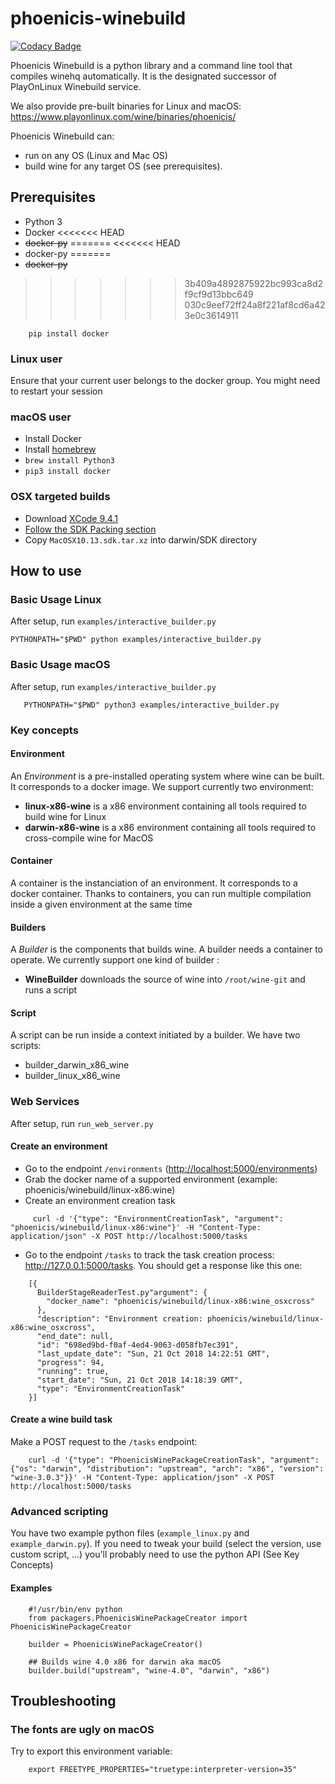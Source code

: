 # phoenicis-winebuild

[![Codacy Badge](https://api.codacy.com/project/badge/Grade/5a2ba048397a4c3dac18682b6045b9c6)](https://app.codacy.com/app/PhoenicisOrg/phoenicis-winebuild?utm_source=github.com&utm_medium=referral&utm_content=PhoenicisOrg/phoenicis-winebuild&utm_campaign=Badge_Grade_Dashboard)

Phoenicis Winebuild is a python library and a command line tool that compiles winehq automatically. It is the designated successor of PlayOnLinux Winebuild service.

We also provide pre-built binaries for Linux and macOS: https://www.playonlinux.com/wine/binaries/phoenicis/

Phoenicis Winebuild can:

-   run on any OS (Linux and Mac OS)
-   build wine for any target OS (see prerequisites).

## Prerequisites

-   Python 3
-   Docker
<<<<<<< HEAD
-   ~~docker-py~~
=======
<<<<<<< HEAD
-   docker-py
=======
-   ~~docker-py~~
>>>>>>> 3b409a4892875922bc993ca8d2f9cf9d13bbc649
>>>>>>> 030c9eef72ff24a8f221af8cd6a423e0c3614911

```
    pip install docker
```
### Linux user

Ensure that your current user belongs to the docker group. You might need to restart your session

### macOS user
-   Install Docker
-   Install [homebrew](https://brew.sh/)
-   `brew install Python3`
-   `pip3 install docker`

### OSX targeted builds

- Download [XCode 9.4.1](https://download.developer.apple.com/Developer_Tools/Xcode_9.4.1/Xcode_9.4.1.xip)
- [Follow the SDK Packing section](https://github.com/tpoechtrager/osxcross#packaging-the-sdk-on-macos-xcode)
- Copy `MacOSX10.13.sdk.tar.xz` into darwin/SDK directory  

## How to use

### Basic Usage Linux

After setup, run `examples/interactive_builder.py`
```   
PYTHONPATH="$PWD" python examples/interactive_builder.py  
```  
### Basic Usage macOS
After setup, run `examples/interactive_builder.py`
```
   PYTHONPATH="$PWD" python3 examples/interactive_builder.py  
```
### Key concepts

#### Environment

An _Environment_ is a pre-installed operating system where wine can be built. It corresponds to a docker image. We support currently two environment:

-   **linux-x86-wine** is a x86 environment containing all tools required to build wine for Linux
-   **darwin-x86-wine** is a x86 environment containing all tools required to cross-compile wine for MacOS

#### Container

A container is the instanciation of an environment. It corresponds to a docker container. Thanks to containers, you can run multiple compilation inside a given environment at the same time

#### Builders

A _Builder_ is the components that builds wine. A builder needs a container to operate. We currently support one kind of builder :

-   **WineBuilder** downloads the source of wine into `/root/wine-git` and runs a script

#### Script

A script can be run inside a context initiated by a builder. We have two scripts:

-   builder_darwin_x86_wine
-   builder_linux_x86_wine

### Web Services

After setup, run `run_web_server.py`

#### Create an environment

-   Go to the endpoint `/environments` (<http://localhost:5000/environments>)
-   Grab the docker name of a supported environment (example: phoenicis/winebuild/linux-x86:wine)
-   Create an environment creation task

```
     curl -d '{"type": "EnvironmentCreationTask", "argument": "phoenicis/winebuild/linux-x86:wine"}' -H "Content-Type: application/json" -X POST http://localhost:5000/tasks
```
-   Go to the endpoint `/tasks` to track the task creation process: <http://127.0.0.1:5000/tasks>. You should get a response like this one:

```
    [{
      BuilderStageReaderTest.py"argument": {
        "docker_name": "phoenicis/winebuild/linux-x86:wine_osxcross"
      },
      "description": "Environment creation: phoenicis/winebuild/linux-x86:wine_osxcross",
      "end_date": null,
      "id": "698ed9bd-f0af-4ed4-9063-d058fb7ec391",
      "last_update_date": "Sun, 21 Oct 2018 14:22:51 GMT",
      "progress": 94,
      "running": true,
      "start_date": "Sun, 21 Oct 2018 14:18:39 GMT",
      "type": "EnvironmentCreationTask"
    }]
```
#### Create a wine build task

Make a POST request to the `/tasks` endpoint:
```
    curl -d '{"type": "PhoenicisWinePackageCreationTask", "argument": {"os": "darwin", "distribution": "upstream", "arch": "x86", "version": "wine-3.0.3"}}' -H "Content-Type: application/json" -X POST http://localhost:5000/tasks
```
### Advanced scripting

You have two example python files (`example_linux.py` and `example_darwin.py`). If you need to tweak your build (select the version, use custom script, ...) you'll probably need to use the python API (See Key Concepts)

#### Examples
```
    #!/usr/bin/env python
    from packagers.PhoenicisWinePackageCreator import PhoenicisWinePackageCreator

    builder = PhoenicisWinePackageCreator()
    
    ## Builds wine 4.0 x86 for darwin aka macOS
    builder.build("upstream", "wine-4.0", "darwin", "x86")
```
## Troubleshooting

### The fonts are ugly on macOS

Try to export this environment variable:
```
    export FREETYPE_PROPERTIES="truetype:interpreter-version=35"
```
